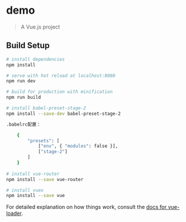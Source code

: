 # demo

> A Vue.js project

## Build Setup

``` bash
# install dependencies
npm install

# serve with hot reload at localhost:8080
npm run dev

# build for production with minification
npm run build

# install babel-preset-stage-2
npm install --save-dev babel-preset-stage-2  

.babelrc配置：

    {
        "presets": [
            ["env", { "modules": false }],
            ["stage-2"]
        ]
    }
    
# install vue-router
npm install --save vue-router

# install vuex
npm install --save vue
```

For detailed explanation on how things work, consult the [docs for vue-loader](http://vuejs.github.io/vue-loader).
